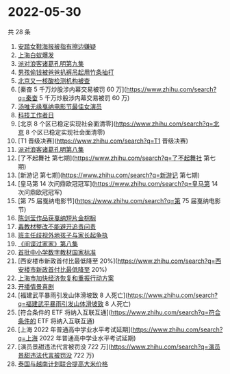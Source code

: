 # 2022-05-30

共 28 条

<!-- BEGIN -->
<!-- 最后更新时间 Mon May 30 2022 13:24:16 GMT+0800 (China Standard Time) -->

1. [安踏女鞋海报被指有擦边嫌疑](https://www.zhihu.com/search?q=安踏女鞋海报被指有擦边嫌疑)
1. [上海白蚁爆发](https://www.zhihu.com/search?q=上海白蚁爆发)
1. [派对浪客诸葛孔明第九集](https://www.zhihu.com/search?q=派对浪客诸葛孔明第九集)
1. [男孩偷钱被爸爸扒裤吊起用竹条抽打](https://www.zhihu.com/search?q=男孩偷钱被爸爸扒裤吊起用竹条抽打)
1. [北京又一核酸检测机构被查](https://www.zhihu.com/search?q=北京又一核酸检测机构被查)
1. [秦奋 5 千万炒股涉内幕交易被罚 60 万](https://www.zhihu.com/search?q=秦奋 5 千万炒股涉内幕交易被罚 60 万)
1. [汤唯无缘戛纳电影节最佳女演员](https://www.zhihu.com/search?q=汤唯无缘戛纳电影节最佳女演员)
1. [科技工作者日](https://www.zhihu.com/search?q=科技工作者日)
1. [北京 8 个区已稳定实现社会面清零](https://www.zhihu.com/search?q=北京 8 个区已稳定实现社会面清零)
1. [T1 晋级决赛](https://www.zhihu.com/search?q=T1 晋级决赛)
1. [派对浪客诸葛孔明第八集](https://www.zhihu.com/search?q=派对浪客诸葛孔明第八集)
1. [了不起舞社 第七期](https://www.zhihu.com/search?q=了不起舞社 第七期)
1. [新游记 第七期](https://www.zhihu.com/search?q=新游记 第七期)
1. [皇马第 14 次问鼎欧冠冠军](https://www.zhihu.com/search?q=皇马第 14 次问鼎欧冠冠军)
1. [第 75 届戛纳电影节](https://www.zhihu.com/search?q=第 75 届戛纳电影节)
1. [陈剑莹作品获戛纳短片金棕榈](https://www.zhihu.com/search?q=陈剑莹作品获戛纳短片金棕榈)
1. [毒教材整改不能避开追责问责](https://www.zhihu.com/search?q=毒教材整改不能避开追责问责)
1. [班主任歧视外地孩子与家长起争执](https://www.zhihu.com/search?q=班主任歧视外地孩子与家长起争执)
1. [《间谍过家家》第八集](https://www.zhihu.com/search?q=《间谍过家家》第八集)
1. [首批中小学数字教材国家标准](https://www.zhihu.com/search?q=首批中小学数字教材国家标准)
1. [西安楼市新政首付比最低降至 20%](https://www.zhihu.com/search?q=西安楼市新政首付比最低降至 20%)
1. [上海市加快经济恢复和重振行动方案](https://www.zhihu.com/search?q=上海市加快经济恢复和重振行动方案)
1. [开播情景喜剧](https://www.zhihu.com/search?q=开播情景喜剧)
1. [福建武平暴雨引发山体滑坡致 8 人死亡](https://www.zhihu.com/search?q=福建武平暴雨引发山体滑坡致 8 人死亡)
1. [符合条件的 ETF 将纳入互联互通](https://www.zhihu.com/search?q=符合条件的 ETF 将纳入互联互通)
1. [上海 2022 年普通高中学业水平考试延期](https://www.zhihu.com/search?q=上海 2022 年普通高中学业水平考试延期)
1. [演员景甜违法代言被罚没 722 万](https://www.zhihu.com/search?q=演员景甜违法代言被罚没 722 万)
1. [泰国与越南计划联合提高大米价格](https://www.zhihu.com/search?q=泰国与越南计划联合提高大米价格)

<!-- END -->
